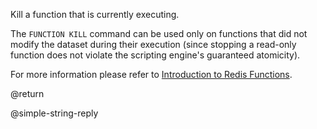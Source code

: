Kill a function that is currently executing.


The `FUNCTION KILL` command can be used only on functions that did not modify the dataset during their execution (since stopping a read-only function does not violate the scripting engine's guaranteed atomicity).

For more information please refer to [Introduction to Redis Functions](/topics/functions-intro).

@return

@simple-string-reply
